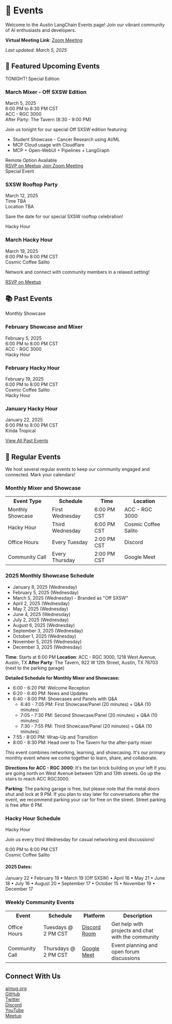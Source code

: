 # 📅 Events

Welcome to the Austin LangChain Events page! Join our vibrant community of AI enthusiasts and developers.

**Virtual Meeting Link**: [Zoom Meeting](https://us06web.zoom.us/j/87616196733?pwd=fRonx1va43mHYpj7fy9mdrjHG6awxp.1)

*Last updated: March 5, 2025*

## 🎯 Featured Upcoming Events

<div class="event-grid">
  <div class="event-card">
    <span class="event-badge showcase-badge">TONIGHT! Special Edition</span>
    <h3>March Mixer - Off SXSW Edition</h3>
    <div class="event-info">
      <i class="fas fa-calendar"></i>
      <span>March 5, 2025</span>
    </div>
    <div class="event-info">
      <i class="fas fa-clock"></i>
      <span>6:00 PM to 8:30 PM CST</span>
    </div>
    <div class="event-info">
      <i class="fas fa-map-marker-alt"></i>
      <span>ACC - RGC 3000</span>
    </div>
    <div class="event-info">
      <i class="fas fa-glass-cheers"></i>
      <span>After Party: The Tavern (8:30 - 9:00 PM)</span>
    </div>
    <p>Join us tonight for our special Off SXSW edition featuring:</p>
    <ul>
      <li>Student Showcase - Cancer Research using AI/ML</li>
      <li>MCP Cloud usage with Cloudflare</li>
      <li>MCP + Open-WebUI + Pipelines + LangGraph</li>
    </ul>
    <div class="event-info">
      <i class="fas fa-video"></i>
      <span>Remote Option Available</span>
    </div>
    <a href="https://www.meetup.com/austin-langchain-ai-group/events/305993341/" class="button button--primary">RSVP on Meetup</a>
    <a href="https://us06web.zoom.us/j/87616196733?pwd=fRonx1va43mHYpj7fy9mdrjHG6awxp.1" class="button button--secondary">Join Zoom Meeting</a>
  </div>

  <div class="event-card">
    <span class="event-badge showcase-badge">Special Event</span>
    <h3>SXSW Rooftop Party</h3>
    <div class="event-info">
      <i class="fas fa-calendar"></i>
      <span>March 12, 2025</span>
    </div>
    <div class="event-info">
      <i class="fas fa-clock"></i>
      <span>Time TBA</span>
    </div>
    <div class="event-info">
      <i class="fas fa-map-marker-alt"></i>
      <span>Location TBA</span>
    </div>
    <p>Save the date for our special SXSW rooftop celebration!</p>
  </div>
  
  <div class="event-card">
    <span class="event-badge hacky-hour-badge">Hacky Hour</span>
    <h3>March Hacky Hour</h3>
    <div class="event-info">
      <i class="fas fa-calendar"></i>
      <span>March 19, 2025</span>
    </div>
    <div class="event-info">
      <i class="fas fa-clock"></i>
      <span>6:00 PM to 8:00 PM CST</span>
    </div>
    <div class="event-info">
      <i class="fas fa-map-marker-alt"></i>
      <span>Cosmic Coffee Salito</span>
    </div>
    <p>Network and connect with community members in a relaxed setting!</p>
    <a href="https://www.meetup.com/austin-langchain-ai-group/" class="button button--primary">RSVP on Meetup</a>
  </div>
</div>

## 📚 Past Events

<div class="event-card">
  <span class="event-badge showcase-badge">Monthly Showcase</span>
  <h3>February Showcase and Mixer</h3>
  <div class="event-info">
    <i class="fas fa-calendar"></i>
    <span>February 5, 2025</span>
  </div>
  <div class="event-info">
    <i class="fas fa-clock"></i>
    <span>6:00 PM to 8:00 PM CST</span>
  </div>
  <div class="event-info">
    <i class="fas fa-map-marker-alt"></i>
    <span>ACC - RGC 3000</span>
  </div>
</div>

<div class="event-card">
  <span class="event-badge hacky-hour-badge">Hacky Hour</span>
  <h3>February Hacky Hour</h3>
  <div class="event-info">
    <i class="fas fa-calendar"></i>
    <span>February 19, 2025</span>
  </div>
  <div class="event-info">
    <i class="fas fa-clock"></i>
    <span>6:00 PM to 8:00 PM CST</span>
  </div>
  <div class="event-info">
    <i class="fas fa-map-marker-alt"></i>
    <span>Cosmic Coffee Salito</span>
  </div>
</div>

<div class="event-card">
  <span class="event-badge hacky-hour-badge">Hacky Hour</span>
  <h3>January Hacky Hour</h3>
  <div class="event-info">
    <i class="fas fa-calendar"></i>
    <span>January 22, 2025</span>
  </div>
  <div class="event-info">
    <i class="fas fa-clock"></i>
    <span>6:00 PM to 8:00 PM CST</span>
  </div>
  <div class="event-info">
    <i class="fas fa-map-marker-alt"></i>
    <span>Kinda Tropical</span>
  </div>
</div>

<p class="text-center">
  <a href="https://www.meetup.com/austin-langchain-ai-group/events/past/" class="button button--secondary">View All Past Events</a>
</p>

## 📅 Regular Events

We host several regular events to keep our community engaged and connected. Mark your calendars!

### <i class="fas fa-calendar-alt"></i> Monthly Mixer and Showcase

<table class="schedule-table">
  <tr>
    <th>Event Type</th>
    <th>Schedule</th>
    <th>Time</th>
    <th>Location</th>
  </tr>
  <tr>
    <td><span class="event-badge showcase-badge">Monthly Showcase</span></td>
    <td>First Wednesday</td>
    <td>6:00 PM CST</td>
    <td>ACC - RGC 3000</td>
  </tr>
  <tr>
    <td><span class="event-badge hacky-hour-badge">Hacky Hour</span></td>
    <td>Third Wednesday</td>
    <td>6:00 PM CST</td>
    <td>Cosmic Coffee Salito</td>
  </tr>
  <tr>
    <td><i class="fas fa-users"></i> Office Hours</td>
    <td>Every Tuesday</td>
    <td>2:00 PM CST</td>
    <td>Discord</td>
  </tr>
  <tr>
    <td><i class="fas fa-comments"></i> Community Call</td>
    <td>Every Thursday</td>
    <td>2:00 PM CST</td>
    <td>Google Meet</td>
  </tr>
</table>

### <i class="fas fa-calendar-check"></i> 2025 Monthly Showcase Schedule
- January 8, 2025 (Wednesday)
- February 5, 2025 (Wednesday)
- March 5, 2025 (Wednesday) - Branded as "Off SXSW"
- April 2, 2025 (Wednesday)
- May 7, 2025 (Wednesday)
- June 4, 2025 (Wednesday)
- July 2, 2025 (Wednesday)
- August 6, 2025 (Wednesday)
- September 3, 2025 (Wednesday)
- October 1, 2025 (Wednesday)
- November 5, 2025 (Wednesday)
- December 3, 2025 (Wednesday)

**Time**: Starts at 6:00 PM
**Location**: ACC - RGC 3000, 1218 West Avenue, Austin, TX
**After Party**: The Tavern, 922 W 12th Street, Austin, TX 78703 (next to the parking garage)

**Detailed Schedule for Monthly Mixer and Showcase:**
- 6:00 - 6:20 PM: Welcome Reception
- 6:20 - 6:40 PM: News and Updates
- 6:40 - 8:00 PM: Showcases and Panels with Q&A
  - 6:40 - 7:05 PM: First Showcase/Panel (20 minutes) + Q&A (10 minutes)
  - 7:05 - 7:30 PM: Second Showcase/Panel (20 minutes) + Q&A (10 minutes)
  - 7:30 - 7:55 PM: Third Showcase/Panel (20 minutes) + Q&A (10 minutes)
- 7:55 - 8:00 PM: Wrap-Up and Transition
- 8:00 - 8:30 PM: Head over to The Tavern for the after-party mixer

This event combines networking, learning, and showcasing. It's our primary monthly event where we come together to learn, share, and collaborate.

**Directions for ACC - RGC 3000**: It's the tan brick building on your left if you are going north on West Avenue between 12th and 13th streets. Go up the stairs to reach ACC RGC3000.

**Parking**: The parking garage is free, but please note that the metal doors shut and lock at 9 PM. If you plan to stay later for conversations after the event, we recommend parking your car for free on the street. Street parking is free after 6 PM.

### <i class="fas fa-beer"></i> Hacky Hour Schedule

<div class="event-card">
  <span class="event-badge hacky-hour-badge">Hacky Hour</span>
  <p>Join us every third Wednesday for casual networking and discussions!</p>
  <div class="event-info">
    <i class="fas fa-clock"></i>
    <span>6:00 PM to 8:00 PM CST</span>
  </div>
  <div class="event-info">
    <i class="fas fa-map-marker-alt"></i>
    <span>Cosmic Coffee Salito</span>
  </div>
</div>

#### 2025 Dates:
<div class="schedule-item">
  <i class="fas fa-calendar-check"></i>
  <span>January 22 • February 19 • March 19 (Off SXSW) • April 16 • May 21 • June 18 • July 16 • August 20 • September 17 • October 15 • November 19 • December 17</span>
</div>

### <i class="fas fa-handshake"></i> Weekly Community Events

<table class="schedule-table">
  <tr>
    <th>Event</th>
    <th>Schedule</th>
    <th>Platform</th>
    <th>Description</th>
  </tr>
  <tr>
    <td><i class="fas fa-users"></i> Office Hours</td>
    <td>Tuesdays @ 2 PM CST</td>
    <td><a href="https://discord.com/channels/1149779360178524272/1149779360967045170">Discord Room</a></td>
    <td>Get help with projects and chat with the community</td>
  </tr>
  <tr>
    <td><i class="fas fa-comments"></i> Community Call</td>
    <td>Thursdays @ 2 PM CST</td>
    <td><a href="https://meet.google.com/fsm-nawg-cng">Google Meet</a></td>
    <td>Event planning and open forum discussions</td>
  </tr>
</table>

## <i class="fas fa-link"></i> Connect With Us

<div class="event-grid">
  <div class="event-card">
    <div class="event-info">
      <i class="fas fa-globe"></i>
      <a href="https://aimug.org">aimug.org</a>
    </div>
    <div class="event-info">
      <i class="fab fa-github"></i>
      <a href="https://github.com/aimug-org/austin_langchain">GitHub</a>
    </div>
    <div class="event-info">
      <i class="fab fa-twitter"></i>
      <a href="https://twitter.com/AustinLangChain">Twitter</a>
    </div>
  </div>
  <div class="event-card">
    <div class="event-info">
      <i class="fab fa-discord"></i>
      <a href="https://discord.gg/JzWgadPFQd">Discord</a>
    </div>
    <div class="event-info">
      <i class="fab fa-youtube"></i>
      <a href="https://www.youtube.com/channel/UC03IXA4KU6hOQ_3YPTbS0ig">YouTube</a>
    </div>
    <div class="event-info">
      <i class="fab fa-meetup"></i>
      <a href="https://www.meetup.com/austin-langchain-ai-group/events/">Meetup</a>
    </div>
  </div>
</div>
